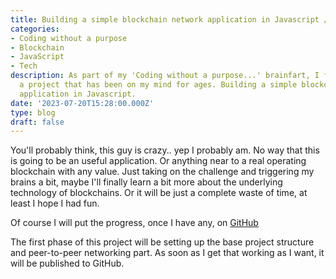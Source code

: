 ```yaml
---
title: Building a simple blockchain network application in Javascript / NodeJS
categories:
- Coding without a purpose
- Blockchain
- JavaScript
- Tech
description: As part of my 'Coding without a purpose...' brainfart, I finally started
  a project that has been on my mind for ages. Building a simple blockchain network
  application in Javascript.
date: '2023-07-20T15:28:00.000Z'
type: blog
draft: false
---
```

You'll probably think, this guy is crazy.. yep I probably am. No way that this is going to be an useful application. Or anything near to a real operating blockchain with any value. Just taking on the challenge and triggering my brains a bit, maybe I'll finally learn a bit more about the underlying technology of blockchains. Or it will be just a complete waste of time, at least I hope I had fun.

Of course I will put the progress, once I have any, on [GitHub](https://github.com/jeroenvanwissen/blockchain-js "GitHub")

The first phase of this project will be setting up the base project structure and peer-to-peer networking part. As soon as I get that working as I want, it will be published to GitHub.
